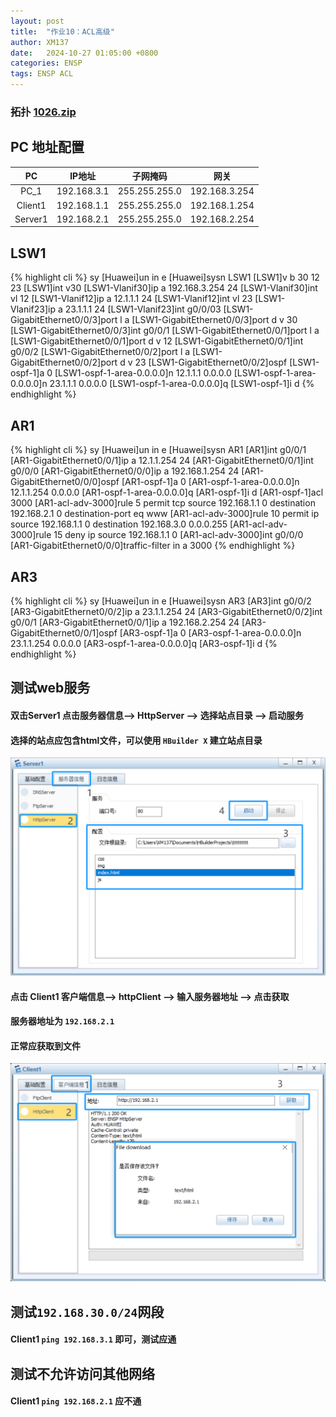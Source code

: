 ```yaml
---
layout: post
title:  "作业10：ACL高级"
author: XM137
date:   2024-10-27 01:05:00 +0800
categories: ENSP
tags: ENSP ACL
---
```


### 拓扑 **[1026.zip](/assets/ENSP/20241027/1026.zip)**

## PC 地址配置

|     PC      |        IP地址      |      子网掩码       |        网关        |
|   :----:    |        :----:      |      :----:        |       :----:       |
|    PC_1     |     192.168.3.1    |   255.255.255.0    |   192.168.3.254    |
|   Client1   |     192.168.1.1    |   255.255.255.0    |   192.168.1.254    |
|   Server1   |     192.168.2.1    |   255.255.255.0    |   192.168.2.254    |


## LSW1
{% highlight cli %}
<Huawei>sy
[Huawei]un in e
[Huawei]sysn LSW1
[LSW1]v b 30 12 23
[LSW1]int v30
[LSW1-Vlanif30]ip a 192.168.3.254 24
[LSW1-Vlanif30]int vl 12
[LSW1-Vlanif12]ip a 12.1.1.1 24
[LSW1-Vlanif12]int vl 23
[LSW1-Vlanif23]ip a 23.1.1.1 24
[LSW1-Vlanif23]int g0/0/03
[LSW1-GigabitEthernet0/0/3]port l a
[LSW1-GigabitEthernet0/0/3]port d v 30
[LSW1-GigabitEthernet0/0/3]int g0/0/1
[LSW1-GigabitEthernet0/0/1]port l a
[LSW1-GigabitEthernet0/0/1]port d v 12
[LSW1-GigabitEthernet0/0/1]int g0/0/2
[LSW1-GigabitEthernet0/0/2]port l a
[LSW1-GigabitEthernet0/0/2]port d v 23
[LSW1-GigabitEthernet0/0/2]ospf
[LSW1-ospf-1]a 0
[LSW1-ospf-1-area-0.0.0.0]n 12.1.1.1 0.0.0.0
[LSW1-ospf-1-area-0.0.0.0]n 23.1.1.1 0.0.0.0
[LSW1-ospf-1-area-0.0.0.0]q
[LSW1-ospf-1]i d
{% endhighlight %}

## AR1
{% highlight cli %}
<Huawei>sy
[Huawei]un in e
[Huawei]sysn AR1
[AR1]int g0/0/1
[AR1-GigabitEthernet0/0/1]ip a 12.1.1.254 24
[AR1-GigabitEthernet0/0/1]int g0/0/0
[AR1-GigabitEthernet0/0/0]ip a 192.168.1.254 24
[AR1-GigabitEthernet0/0/0]ospf 
[AR1-ospf-1]a 0
[AR1-ospf-1-area-0.0.0.0]n 12.1.1.254 0.0.0.0
[AR1-ospf-1-area-0.0.0.0]q
[AR1-ospf-1]i d
[AR1-ospf-1]acl 3000
[AR1-acl-adv-3000]rule 5 permit tcp source 192.168.1.1 0 destination 192.168.2.1 0 destination-port eq www
[AR1-acl-adv-3000]rule 10 permit ip source 192.168.1.1 0 destination 192.168.3.0 0.0.0.255
[AR1-acl-adv-3000]rule 15 deny ip source 192.168.1.1 0
[AR1-acl-adv-3000]int g0/0/0
[AR1-GigabitEthernet0/0/0]traffic-filter in a 3000
{% endhighlight %}

## AR3
{% highlight cli %}
<Huawei>sy
[Huawei]un in e
[Huawei]sysn AR3
[AR3]int g0/0/2
[AR3-GigabitEthernet0/0/2]ip a 23.1.1.254 24
[AR3-GigabitEthernet0/0/2]int g0/0/1
[AR3-GigabitEthernet0/0/1]ip a 192.168.2.254 24
[AR3-GigabitEthernet0/0/1]ospf 
[AR3-ospf-1]a 0
[AR3-ospf-1-area-0.0.0.0]n 23.1.1.254 0.0.0.0
[AR3-ospf-1-area-0.0.0.0]q
[AR3-ospf-1]i d
{% endhighlight %}


## 测试web服务

#### 双击Server1 点击服务器信息--> HttpServer --> 选择站点目录 --> 启动服务
#### 选择的站点应包含html文件，可以使用 `HBuilder X` 建立站点目录
![](/assets/ENSP/20241027/image1.png)
#### 点击 Client1 客户端信息--> httpClient --> 输入服务器地址 --> 点击获取
#### 服务器地址为 `192.168.2.1`
#### 正常应获取到文件
![](/assets/ENSP/20241027/image2.png)

## 测试`192.168.30.0/24`网段
#### Client1 `ping 192.168.3.1` 即可，测试应通

## 测试不允许访问其他网络
#### Client1 `ping 192.168.2.1` 应不通
